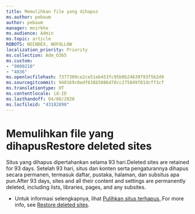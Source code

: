 ```yaml
---
title: Memulihkan file yang dihapus
ms.author: pebaum
author: pebaum
manager: mnirkhe
ms.audience: Admin
ms.topic: article
ROBOTS: NOINDEX, NOFOLLOW
localization_priority: Priority
ms.collection: Adm_O365
ms.custom:
- "9000210"
- "4836"
ms.openlocfilehash: 7377309ce2ce51eb453fc95b0b24639793f5b2d9
ms.sourcegitcommit: 940169c0edf638b5086d70cc275049f01dcff3cf
ms.translationtype: HT
ms.contentlocale: id-ID
ms.lasthandoff: 04/08/2020
ms.locfileid: "43182898"
---
```

# <a name="restore-deleted-sites"></a><span data-ttu-id="4ff80-102">Memulihkan file yang dihapus</span><span class="sxs-lookup"><span data-stu-id="4ff80-102">Restore deleted sites</span></span>

<span data-ttu-id="4ff80-103">Situs yang dihapus dipertahankan selama 93 hari.</span><span class="sxs-lookup"><span data-stu-id="4ff80-103">Deleted sites are retained for 93 days.</span></span> <span data-ttu-id="4ff80-104">Setelah 93 hari, situs dan konten serta pengaturannya dihapus secara permanen, termasuk daftar, pustaka, halaman, dan subsitus apa pun.</span><span class="sxs-lookup"><span data-stu-id="4ff80-104">After 93 days, sites and all their content and settings are permanently deleted, including lists, libraries, pages, and any subsites.</span></span>

- <span data-ttu-id="4ff80-105">Untuk informasi selengkapnya, lihat [Pulihkan situs terhapus ](https://docs.microsoft.com/sharepoint/restore-deleted-site-collection).</span><span class="sxs-lookup"><span data-stu-id="4ff80-105">For more info, see [Restore deleted sites](https://docs.microsoft.com/sharepoint/restore-deleted-site-collection).</span></span>
